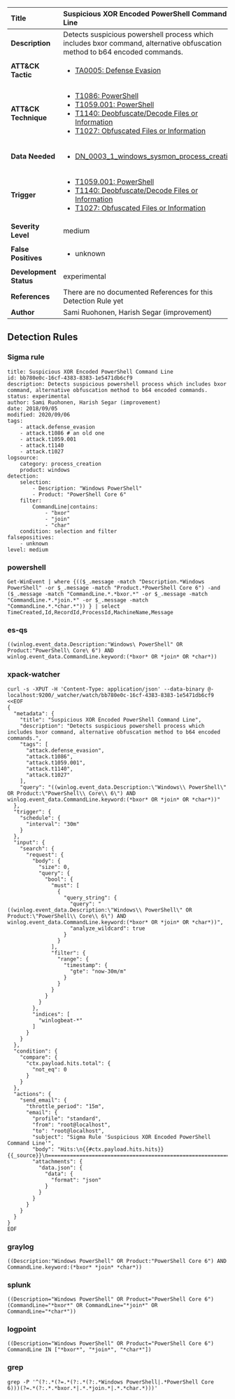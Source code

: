 | Title                    | Suspicious XOR Encoded PowerShell Command Line       |
|:-------------------------|:------------------|
| **Description**          | Detects suspicious powershell process which includes bxor command, alternative obfuscation method to b64 encoded commands. |
| **ATT&amp;CK Tactic**    |  <ul><li>[TA0005: Defense Evasion](https://attack.mitre.org/tactics/TA0005)</li></ul>  |
| **ATT&amp;CK Technique** | <ul><li>[T1086: PowerShell](https://attack.mitre.org/techniques/T1086)</li><li>[T1059.001: PowerShell](https://attack.mitre.org/techniques/T1059/001)</li><li>[T1140: Deobfuscate/Decode Files or Information](https://attack.mitre.org/techniques/T1140)</li><li>[T1027: Obfuscated Files or Information](https://attack.mitre.org/techniques/T1027)</li></ul>  |
| **Data Needed**          | <ul><li>[DN_0003_1_windows_sysmon_process_creation](../Data_Needed/DN_0003_1_windows_sysmon_process_creation.md)</li></ul>  |
| **Trigger**              | <ul><li>[T1059.001: PowerShell](../Triggers/T1059.001.md)</li><li>[T1140: Deobfuscate/Decode Files or Information](../Triggers/T1140.md)</li><li>[T1027: Obfuscated Files or Information](../Triggers/T1027.md)</li></ul>  |
| **Severity Level**       | medium |
| **False Positives**      | <ul><li>unknown</li></ul>  |
| **Development Status**   | experimental |
| **References**           |  There are no documented References for this Detection Rule yet  |
| **Author**               | Sami Ruohonen, Harish Segar (improvement) |


## Detection Rules

### Sigma rule

```
title: Suspicious XOR Encoded PowerShell Command Line
id: bb780e0c-16cf-4383-8383-1e5471db6cf9
description: Detects suspicious powershell process which includes bxor command, alternative obfuscation method to b64 encoded commands.
status: experimental
author: Sami Ruohonen, Harish Segar (improvement)
date: 2018/09/05
modified: 2020/09/06
tags:
    - attack.defense_evasion
    - attack.t1086 # an old one
    - attack.t1059.001
    - attack.t1140
    - attack.t1027    
logsource:
    category: process_creation
    product: windows
detection:
    selection:
        - Description: "Windows PowerShell"
        - Product: "PowerShell Core 6"
    filter:
        CommandLine|contains:
            - "bxor"
            - "join"
            - "char"
    condition: selection and filter
falsepositives:
    - unknown
level: medium

```





### powershell
    
```
Get-WinEvent | where {(($_.message -match "Description.*Windows PowerShell" -or $_.message -match "Product.*PowerShell Core 6") -and ($_.message -match "CommandLine.*.*bxor.*" -or $_.message -match "CommandLine.*.*join.*" -or $_.message -match "CommandLine.*.*char.*")) } | select TimeCreated,Id,RecordId,ProcessId,MachineName,Message
```


### es-qs
    
```
((winlog.event_data.Description:"Windows\ PowerShell" OR Product:"PowerShell\ Core\ 6") AND winlog.event_data.CommandLine.keyword:(*bxor* OR *join* OR *char*))
```


### xpack-watcher
    
```
curl -s -XPUT -H 'Content-Type: application/json' --data-binary @- localhost:9200/_watcher/watch/bb780e0c-16cf-4383-8383-1e5471db6cf9 <<EOF
{
  "metadata": {
    "title": "Suspicious XOR Encoded PowerShell Command Line",
    "description": "Detects suspicious powershell process which includes bxor command, alternative obfuscation method to b64 encoded commands.",
    "tags": [
      "attack.defense_evasion",
      "attack.t1086",
      "attack.t1059.001",
      "attack.t1140",
      "attack.t1027"
    ],
    "query": "((winlog.event_data.Description:\"Windows\\ PowerShell\" OR Product:\"PowerShell\\ Core\\ 6\") AND winlog.event_data.CommandLine.keyword:(*bxor* OR *join* OR *char*))"
  },
  "trigger": {
    "schedule": {
      "interval": "30m"
    }
  },
  "input": {
    "search": {
      "request": {
        "body": {
          "size": 0,
          "query": {
            "bool": {
              "must": [
                {
                  "query_string": {
                    "query": "((winlog.event_data.Description:\"Windows\\ PowerShell\" OR Product:\"PowerShell\\ Core\\ 6\") AND winlog.event_data.CommandLine.keyword:(*bxor* OR *join* OR *char*))",
                    "analyze_wildcard": true
                  }
                }
              ],
              "filter": {
                "range": {
                  "timestamp": {
                    "gte": "now-30m/m"
                  }
                }
              }
            }
          }
        },
        "indices": [
          "winlogbeat-*"
        ]
      }
    }
  },
  "condition": {
    "compare": {
      "ctx.payload.hits.total": {
        "not_eq": 0
      }
    }
  },
  "actions": {
    "send_email": {
      "throttle_period": "15m",
      "email": {
        "profile": "standard",
        "from": "root@localhost",
        "to": "root@localhost",
        "subject": "Sigma Rule 'Suspicious XOR Encoded PowerShell Command Line'",
        "body": "Hits:\n{{#ctx.payload.hits.hits}}{{_source}}\n================================================================================\n{{/ctx.payload.hits.hits}}",
        "attachments": {
          "data.json": {
            "data": {
              "format": "json"
            }
          }
        }
      }
    }
  }
}
EOF

```


### graylog
    
```
((Description:"Windows PowerShell" OR Product:"PowerShell Core 6") AND CommandLine.keyword:(*bxor* *join* *char*))
```


### splunk
    
```
((Description="Windows PowerShell" OR Product="PowerShell Core 6") (CommandLine="*bxor*" OR CommandLine="*join*" OR CommandLine="*char*"))
```


### logpoint
    
```
((Description="Windows PowerShell" OR Product="PowerShell Core 6") CommandLine IN ["*bxor*", "*join*", "*char*"])
```


### grep
    
```
grep -P '^(?:.*(?=.*(?:.*(?:.*Windows PowerShell|.*PowerShell Core 6)))(?=.*(?:.*.*bxor.*|.*.*join.*|.*.*char.*)))'
```




